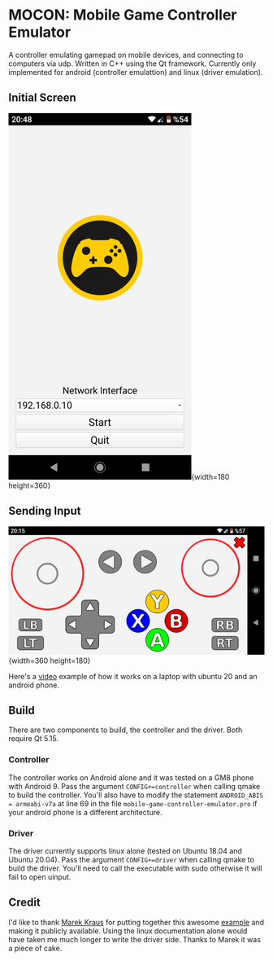 # MOCON: Mobile Game Controller Emulator
A controller emulating gamepad on mobile devices, and connecting to computers via udp. Written in C++ using the Qt framework. Currently only implemented for android (controller emulattion) and linux (driver emulation).


## Initial Screen
![screenshot](doc/screenshot2.png){width=180 height=360}

## Sending Input
![screenshot](doc/screenshot.png){width=360 height=180}


Here's a [video](https://youtu.be/MWMWvk8R2r0) example of how it works on a laptop with ubuntu 20 and an android phone. 

## Build
There are two components to build, the controller and the driver. Both require Qt 5.15.

### Controller
The controller works on Android alone and it was tested on a GM8 phone with Android 9. Pass the argument `CONFIG+=controller` when calling qmake to build the controller. You'll also have to modify the statement `ANDROID_ABIS = armeabi-v7a` at line 69 in the file `mobile-game-controller-emulator.pro` if your android phone is a different architecture.

### Driver
The driver currently supports linux alone (tested on Ubuntu 18.04 and Ubuntu 20.04). Pass the argument `CONFIG+=driver` when calling qmake to build the driver. You'll need to call the executable with sudo otherwise it will fail to open uinput.

## Credit
I'd like to thank [Marek Kraus](https://blog.marekkraus.sk) for putting together this awesome [example](https://blog.marekkraus.sk/c/linuxs-uinput-usage-tutorial-virtual-gamepad/) and making it publicly available. Using the linux documentation alone would have taken me much longer to write the driver side. Thanks to Marek it was a piece of cake.
